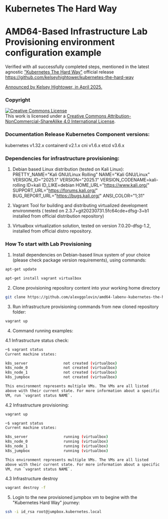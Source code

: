 # Kubernetes The Hard Way 

# AMD64-Based Infrastructure Lab Provisioning environment configuration example
Verified with all successfully completed steps, mentioned in the latest agnostic ["Kubernetes The Hard Way"](https://github.com/kelseyhightower/kubernetes-the-hard-way) 
official release https://github.com/kelseyhightower/kubernetes-the-hard-way 

[Announced by Kelsey Hightower, in April 2025.
](https://www.linkedin.com/posts/kelsey-hightower-849b342b1_kubernetes-the-hard-way-has-been-updated-activity-7315197014126804992-Qp9R?utm_source=share&utm_medium=member_desktop&rcm=ACoAAAQgt6IBcwC4E7wHLIleC--ia5VFLXJc4mo
)


### Copyright

<a rel="license" href="http://creativecommons.org/licenses/by-nc-sa/4.0/"><img alt="Creative Commons License" style="border-width:0" src="https://i.creativecommons.org/l/by-nc-sa/4.0/88x31.png" /></a><br />This work is licensed under a <a rel="license" href="http://creativecommons.org/licenses/by-nc-sa/4.0/">Creative Commons Attribution-NonCommercial-ShareAlike 4.0 International License</a>.




### Documentation Release Kubernetes Component versions:

kubernetes v1.32.x
containerd v2.1.x
cni v1.6.x
etcd v3.6.x


### Dependencies for infrastructure provisioning:

1. Debian based Linux distribution (tested on Kali Linux):
PRETTY_NAME="Kali GNU/Linux Rolling"
NAME="Kali GNU/Linux"
VERSION_ID="2025.1"
VERSION="2025.1"
VERSION_CODENAME=kali-rolling
ID=kali
ID_LIKE=debian
HOME_URL="https://www.kali.org/"
SUPPORT_URL="https://forums.kali.org/"
BUG_REPORT_URL="https://bugs.kali.org/"
ANSI_COLOR="1;31"


2. Vagrant Tool for building and distributing virtualized development environments
   ( tested on 2.3.7+git20230731.5fc64cde+dfsg-3+b1 installed from official distribution repository)


3. Virtualbox virtualization solution, tested on version 7.0.20-dfsg-1.2, installed from official distro repository.


### How To start with Lab Provisioning

1. Install dependencies on Debian-based linux system of your choice (please check package version requirements), using commands:

```bash
apt-get update
```

```bash
apt-get install vagrant virtualbox
```

2. Clone provisioning repository content into your working home directory
```bash
git clone https://github.com/alexggolovin/amd64-labenv-kubernetes-the-hard-way.git
```

3. Run infrastructure provisioning commands from new cloned repository folder:
```bash
vagrant up
```

4. Command running examples:

 4.1 Infrastructure status check:
```bash
─$ vagrant status    
Current machine states:

k8s_server                not created (virtualbox)
k8s_node_0                not created (virtualbox)
k8s_node_1                not created (virtualbox)
k8s_jumpbox               not created (virtualbox)

This environment represents multiple VMs. The VMs are all listed
above with their current state. For more information about a specific
VM, run `vagrant status NAME`.
```

 4.2 Infrastructure provisioning:
```bash
vagrant up
```

```bash
─$ vagrant status
Current machine states:

k8s_server                running (virtualbox)
k8s_node_0                running (virtualbox)
k8s_node_1                running (virtualbox)
k8s_jumpbox               running (virtualbox)

This environment represents multiple VMs. The VMs are all listed
above with their current state. For more information about a specific
VM, run `vagrant status NAME`.
```

4.3 Infrastructure destroy
```bash
vagrant destroy -f
```

5. Login to the new provisioned jumpbox vm to begine with the "Kubernetes Hard Way" journey:
```bash
ssh -i id_rsa root@jumpbox.kubernetes.local
```

 







